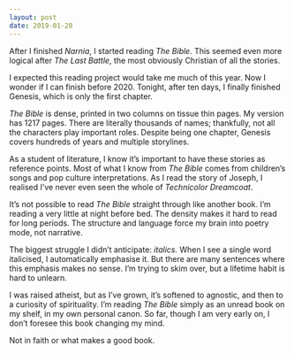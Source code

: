 ```yaml
---
layout: post
date: 2019-01-20
---
```


After I finished *Narnia*, I started reading *The Bible*. This seemed even more logical after *The Last Battle*, the most obviously Christian of all the stories. 

I expected this reading project would take me much of this year. Now I wonder if I can finish before 2020. Tonight, after ten days, I finally finished Genesis, which is only the first chapter. 

*The Bible* is dense, printed in two columns on tissue thin pages. My version has 1217 pages. There are literally thousands of names; thankfully, not all the characters play important roles. Despite being one chapter, Genesis covers hundreds of years and multiple storylines. 

As a student of literature, I know it’s important to have these stories as reference points. Most of what I know from *The Bible* comes from children’s songs and pop culture interpretations. As I read the story of Joseph, I realised I’ve never even seen the whole of *Technicolor Dreamcoat*.

It’s not possible to read *The Bible* straight through like another book. I’m reading a very little at night before bed. The density makes it hard to read for long periods. The structure and language force my brain into poetry mode, not narrative. 

The biggest struggle I didn’t anticipate: *italics.* When I see a single word italicised, I automatically emphasise it. But there are many sentences where this emphasis makes no sense. I’m trying to skim over, but a lifetime habit is hard to unlearn. 

I was raised atheist, but as I’ve grown, it’s softened to agnostic, and then to a curiosity of spirituality. I’m reading *The Bible* simply as an unread book on my shelf, in my own personal canon. So far, though I am very early on, I don’t foresee this book changing my mind. 

Not in faith or what makes a good book. 
